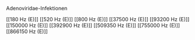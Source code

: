 

Adenoviridae-Infektionen

[[180 Hz (E)]]
[[520 Hz (E)]]
[[800 Hz (E)]]
[[37500 Hz (E)]]
[[93200 Hz (E)]]
[[150000 Hz (E)]]
[[392900 Hz (E)]]
[[509350 Hz (E)]]
[[755000 Hz (E)]]
[[866150 Hz (E)]]